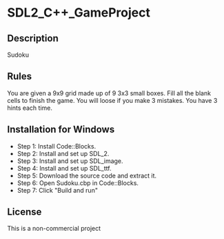 
# SDL2_C++_GameProject

## Description

Sudoku 

## Rules

You are given a 9x9 grid made up of 9 3x3 small boxes.
Fill all the blank cells to finish the game.
You will loose if you make 3 mistakes.
You have 3 hints each time.

## Installation for Windows

- Step 1: Install Code::Blocks.
- Step 2: Install and set up SDL_2.
- Step 3: Install and set up SDL_image.
- Step 4: Install and set up SDL_ttf.
- Step 5: Download the source code and extract it.
- Step 6: Open Sudoku.cbp in Code::Blocks.
- Step 7: Click "Build and run"

## License

This is a non-commercial project
